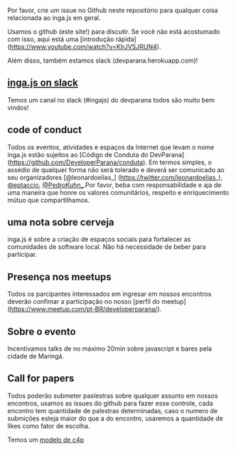 
Por favor, crie um issue no Github neste repositório para qualquer coisa relacionada ao inga.js em geral.

Usamos o github (este site!) para discutir. Se você não está acostumado com isso, aqui está uma [introdução rápida] (https://www.youtube.com/watch?v=KlrJVSJRUN4).

Além disso, também estamos slack (devparana.herokuapp.com)!

## [inga.js on slack](devparana.herokuapp.com)

Temos um canal no slack (#ingajs) do devparana todos são muito bem vindos!

## code of conduct

Todos os eventos, atividades e espaços da Internet que levam o nome inga.js estão sujeitos ao [Código de Conduta do DevParana] (https://github.com/DeveloperParana/conduta). Em termos simples, o assédio de qualquer forma não será tolerado e deverá ser comunicado ao seu organizadores
[@leonardoelias_] (https://twitter.com/leonardoelias_), [@eptaccio](https://twitter.com/eptaccio), [@PedroKuhn_](https://twitter.com/PedroKuhn_).Por favor, beba com responsabilidade e aja de uma maneira que honre os valores comunitários, respeito e enriquecimento mútuo que compartilhamos.

## uma nota sobre cerveja

inga.js é sobre a criação de espaços sociais para fortalecer as comunidades de software local. Não há necessidade de beber para participar.


## Presença nos meetups

Todos os parcipantes interessados em ingresar em nossos encontros deverão confimar a participação no nosso [perfil do meetup] (https://www.meetup.com/pt-BR/developerparana/).

## Sobre o evento

Incentivamos talks de no máximo 20min sobre javascript e bares pela cidade de Maringá.

## Call for papers

Todos poderão submeter paslestras sobre qualquer assunto em nossos encontros, usamos as issues do github para fazer esse controle, cada encontro tem quantidade de palestras determinadas, caso o numero de submições esteja maior do que a do encontro, usaremos a quantidade de likes como fator de escolha. 

Temos um [modelo de c4p](https://github.com/inga-js/meetups/issues/1)
